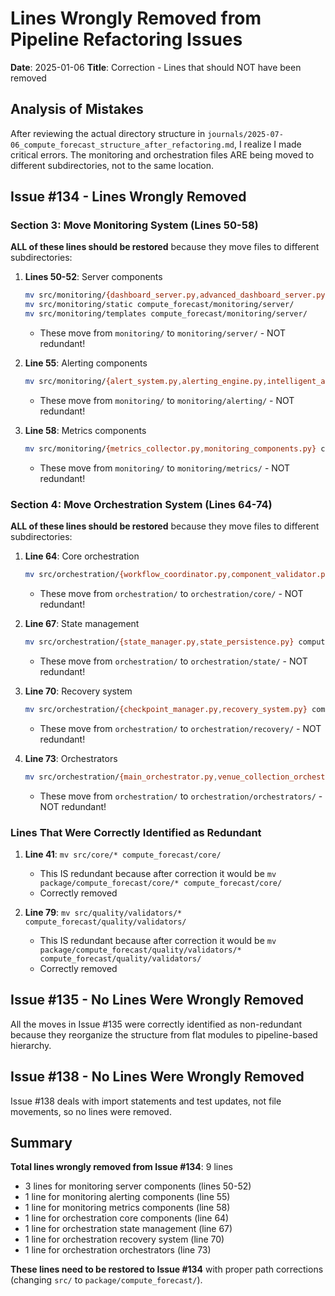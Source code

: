 # Lines Wrongly Removed from Pipeline Refactoring Issues

**Date**: 2025-01-06
**Title**: Correction - Lines that should NOT have been removed

## Analysis of Mistakes

After reviewing the actual directory structure in `journals/2025-07-06_compute_forecast_structure_after_refactoring.md`, I realize I made critical errors. The monitoring and orchestration files ARE being moved to different subdirectories, not to the same location.

## Issue #134 - Lines Wrongly Removed

### Section 3: Move Monitoring System (Lines 50-58)

**ALL of these lines should be restored** because they move files to different subdirectories:

1. **Lines 50-52**: Server components
   ```bash
   mv src/monitoring/{dashboard_server.py,advanced_dashboard_server.py,advanced_analytics_engine.py,dashboard_metrics.py,integration_utils.py} compute_forecast/monitoring/server/
   mv src/monitoring/static compute_forecast/monitoring/server/
   mv src/monitoring/templates compute_forecast/monitoring/server/
   ```
   - These move from `monitoring/` to `monitoring/server/` - NOT redundant!

2. **Line 55**: Alerting components
   ```bash
   mv src/monitoring/{alert_system.py,alerting_engine.py,intelligent_alerting_system.py,alert_rules.py,alert_structures.py,alert_suppression.py,notification_channels.py} compute_forecast/monitoring/alerting/
   ```
   - These move from `monitoring/` to `monitoring/alerting/` - NOT redundant!

3. **Line 58**: Metrics components
   ```bash
   mv src/monitoring/{metrics_collector.py,monitoring_components.py} compute_forecast/monitoring/metrics/
   ```
   - These move from `monitoring/` to `monitoring/metrics/` - NOT redundant!

### Section 4: Move Orchestration System (Lines 64-74)

**ALL of these lines should be restored** because they move files to different subdirectories:

1. **Line 64**: Core orchestration
   ```bash
   mv src/orchestration/{workflow_coordinator.py,component_validator.py,system_initializer.py,data_processors.py} compute_forecast/orchestration/core/
   ```
   - These move from `orchestration/` to `orchestration/core/` - NOT redundant!

2. **Line 67**: State management
   ```bash
   mv src/orchestration/{state_manager.py,state_persistence.py} compute_forecast/orchestration/state/
   ```
   - These move from `orchestration/` to `orchestration/state/` - NOT redundant!

3. **Line 70**: Recovery system
   ```bash
   mv src/orchestration/{checkpoint_manager.py,recovery_system.py} compute_forecast/orchestration/recovery/
   ```
   - These move from `orchestration/` to `orchestration/recovery/` - NOT redundant!

4. **Line 73**: Orchestrators
   ```bash
   mv src/orchestration/{main_orchestrator.py,venue_collection_orchestrator.py} compute_forecast/orchestration/orchestrators/
   ```
   - These move from `orchestration/` to `orchestration/orchestrators/` - NOT redundant!

### Lines That Were Correctly Identified as Redundant

1. **Line 41**: `mv src/core/* compute_forecast/core/`
   - This IS redundant because after correction it would be `mv package/compute_forecast/core/* compute_forecast/core/`
   - Correctly removed

2. **Line 79**: `mv src/quality/validators/* compute_forecast/quality/validators/`
   - This IS redundant because after correction it would be `mv package/compute_forecast/quality/validators/* compute_forecast/quality/validators/`
   - Correctly removed

## Issue #135 - No Lines Were Wrongly Removed

All the moves in Issue #135 were correctly identified as non-redundant because they reorganize the structure from flat modules to pipeline-based hierarchy.

## Issue #138 - No Lines Were Wrongly Removed

Issue #138 deals with import statements and test updates, not file movements, so no lines were removed.

## Summary

**Total lines wrongly removed from Issue #134**: 9 lines
- 3 lines for monitoring server components (lines 50-52)
- 1 line for monitoring alerting components (line 55)
- 1 line for monitoring metrics components (line 58)
- 1 line for orchestration core components (line 64)
- 1 line for orchestration state management (line 67)
- 1 line for orchestration recovery system (line 70)
- 1 line for orchestration orchestrators (line 73)

**These lines need to be restored to Issue #134** with proper path corrections (changing `src/` to `package/compute_forecast/`).
